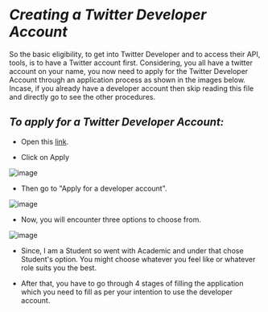 # _Creating a Twitter Developer Account_

So the basic eligibility, to get into Twitter Developer and to access their API, tools, is to have a Twitter account first. Considering, you all have a twitter account on your name, you now need to apply for the Twitter Developer Account through an application process as shown in the images below. Incase, if you already have a developer account then skip reading this file and directly go to see the other procedures.

## _To apply for a Twitter Developer Account:_

- Open this [link](https://developer.twitter.com/en).

- Click on Apply

![image](https://user-images.githubusercontent.com/74541810/136655667-87156d95-e0d2-4e6a-9c4a-2a651449b553.png)

- Then go to "Apply for a developer account".

![image](https://user-images.githubusercontent.com/74541810/136655736-e8390a1a-3453-4cb3-ab8b-e558d1ccff2c.png)

- Now, you will encounter three options to choose from.

![image](https://user-images.githubusercontent.com/74541810/136655788-01a16515-9443-4020-b40e-f20384cfccbc.png)

- Since, I am a Student so went with Academic and under that chose Student's option. You might choose whatever you feel like or whatever role suits you the best.

- After that, you have to go through 4 stages of filling the application which you need to fill as per your intention to use the developer account.
